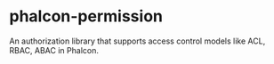 # phalcon-permission
An authorization library that supports access control models like ACL, RBAC, ABAC in Phalcon.
